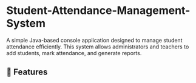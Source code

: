 # Student-Attendance-Management-System

A simple Java-based console application designed to manage student attendance efficiently. This system allows administrators and teachers to add students, mark attendance, and generate reports.

## 📌 Features